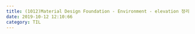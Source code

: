 ```yaml
---
title: (1012)Material Design Foundation - Environment - elevation 정리
date: 2019-10-12 12:10:66
category: TIL
---
```

